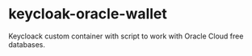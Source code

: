 # keycloak-oracle-wallet
Keycloack custom container with script to work with Oracle Cloud free databases.
